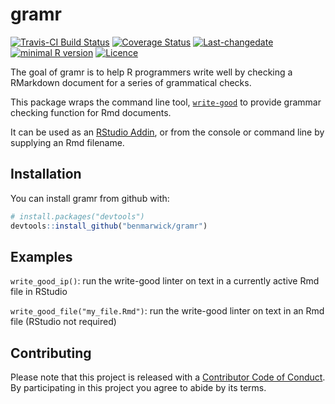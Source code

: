 # gramr

[![Travis-CI Build Status](https://travis-ci.org/benmarwick/gramr.svg?branch=master)](https://travis-ci.org/benmarwick/gramr)
[![Coverage Status](https://img.shields.io/codecov/c/github/benmarwick/gramr/master.svg)](https://codecov.io/github/benmarwick/gramr?branch=master)
[![Last-changedate](https://img.shields.io/badge/last%20change-2017--05--19-brightgreen.svg)](https://github.com/benmarwick/gramr/commits/master) [![minimal R version](https://img.shields.io/badge/R%3E%3D-3.4.0-brightgreen.svg)](https://cran.r-project.org/) [![Licence](https://img.shields.io/github/license/mashape/apistatus.svg)](http://choosealicense.com/licenses/mit/) 

The goal of gramr is to help R programmers write well by checking a RMarkdown document for a series of grammatical checks.

This package wraps the command line tool, [`write-good`](https://github.com/btford/write-good) to provide grammar checking function for Rmd documents. 

It can be used as an [RStudio Addin](https://rstudio.github.io/rstudioaddins/), or from the console or command line by supplying an Rmd filename.

## Installation

You can install gramr from github with:

```R
# install.packages("devtools")
devtools::install_github("benmarwick/gramr")
```

## Examples

`write_good_ip()`: run the write-good linter on text in a currently active Rmd file in RStudio

`write_good_file("my_file.Rmd")`: run the write-good linter on text in an Rmd file (RStudio not required)

## Contributing

Please note that this project is released with a [Contributor Code of Conduct](CONDUCT.md). By participating in this project you agree to abide by its terms.
